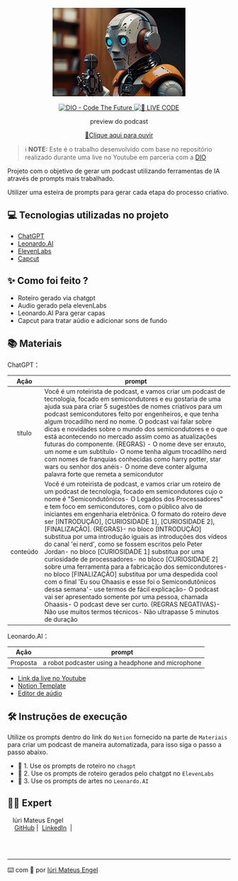 <p align="center">
<img 
    src="./assets/robot-podcast.jpg"
    width="300"
/>
</p>

<p align="center">
<a href="https://dio.me/">
    <img 
        src="https://img.shields.io/badge/DIO-Code_The_Future-28DA77?logo=youtube" 
        alt="DIO - Code The Future">
</a>
<a href="https://dio.me/">
<img 
    src="https://img.shields.io/badge/🔴_LIVE_CODE-FF5E72" 
    alt="🔴 LIVE CODE">
</a>
</p>

<p align="center">
    preview do podcast
</p>

<div align="center">
<a href="https://github.com/Ohaasis/podcast-semicondutores/blob/main/output/Podcast%20AI.mp4" title="View Podcast now"> 📕Clique aqui para ouvir</a>
</div>

 > ℹ️ **NOTE:** Este é o trabalho desenvolvido com base no repositório realizado durante uma live no Youtube em parceria com a [DIO](https://dio.me)

Projeto com o objetivo de gerar um podcast utilizando ferramentas de IA através de prompts mais trabalhado.

Utilizer uma esteira de prompts para gerar cada etapa do processo criativo.

## 💻 Tecnologias utilizadas no projeto

- [ChatGPT](https://chat.openai.com/) 
- [Leonardo.AI](https://app.leonardo.ai)
- [ElevenLabs](https://beta.elevenlabs.io/)
- [Capcut](https://www.capcut.com/pt-br/)

## ✨ Como foi feito ?

- Roteiro gerado via chatgpt
- Audio gerado pela elevenLabs
- Leonardo.AI Para gerar capas
- Capcut para tratar aúdio e adicionar sons de fundo

## 📚 Materiais

ChatGPT：

|   Ação   | prompt                                                                                                                                                                                                                                                                         |
| :------: | ------------------------------------------------------------------------------------------------------------------------------------------------------------------------------------------------------------------------------------------------------------------------------ |
|  título  | Você é um roteirista de podcast, e vamos criar um podcast de tecnologia, focado em semicondutores e eu gostaria de uma ajuda sua para criar 5 sugestões de nomes criativos para um podcast semicondutores feito por engenheiros, e que tenha algum trocadilho nerd no nome. O podcast vai falar sobre dicas e novidades sobre o mundo dos semicondutores e o que está acontecendo no mercado assim como as atualizações futuras do componente. {REGRAS} - O nome deve ser enxuto, um nome e um subtítulo- O nome tenha algum trocadilho nerd com nomes de franquias conhecidas como harry potter, star wars ou senhor dos anéis- O nome deve conter alguma palavra forte que remeta a semicondutor                                                                                                                                                                                                 |
| conteúdo | Você é um roteirista de podcast, e vamos criar um  roteiro de um podcast de tecnologia, focado em semicondutores cujo o nome é "Semicondutônicos- O Legados dos Processadores" e tem foco em semicondutores,  com o público alvo de iniciantes em engenharia eletrônica. O formato do roteiro deve ser [INTRODUÇÃO], [CURIOSIDADE 1], [CURIOSIDADE 2], [FINALIZAÇÃO]. {REGRAS}- no bloco [INTRODUÇÃO] substitua por uma introdução iguais as introduções dos vídeos do canal 'ei nerd', como se fossem escritos pelo Peter Jordan- no bloco [CURIOSIDADE 1] substitua por uma curiosidade de processadores- no bloco [CURIOSIDADE 2] sobre uma ferramenta para a fabricação dos semicondutores- no bloco [FINALIZAÇÃO] substitua por uma despedida cool com o final 'Eu sou Ohaasis e esse foi o Semicondutônicos dessa semana'- use termos de fácil explicação- O podcast vai ser apresentado somente por uma pessoa, chamada Ohaasis- O podcast deve ser curto. {REGRAS NEGATIVAS}- Não use muitos termos técnicos- Não ultrapasse 5 minutos de duração |

Leonardo.AI：

|   Ação   | prompt                                                                                                                                                                                                                                                                         |
| :------: | ------------------------------------------------------------------------------------------------------------------------------------------------------------------------------------------------------------------------------------------------------------------------------ |
|  Proposta  | a robot podcaster using a headphone and microphone                                                                                                                                                                                                    |

- [Link da live no Youtube](https://www.youtube.com)
- [Notion Template](https://helpful-jump-17b.notion.site/PAS-Podcast-AI-Studio-210489e15d7a4a73b743bb159e45d06f?pvs=4)
- [Editor de aúdio](https://www.capcut.com/editor?from_page=landing_page&__action_from=picture_V%C3%ADdeos%20profissionais%20em%20minutos,%20n%C3%A3o%20em%20horas.)


## 🛠️ Instruções de execução

Utilize os prompts dentro do link do `Notion` fornecido na parte de `Materiais` para criar um podcast de maneira automatizada, para isso siga o passo a passo abaixo.

- 🤖 1. Use os prompts de roteiro no `chagpt`
- 🤖 2. Use os prompts de roteiro gerados pelo chatgpt no  `ElevenLabs`
- 🤖 3. Use os prompts de artes no `Leonardo.AI`

## 👨‍💻 Expert

<p>&nbsp&nbsp&nbspIúri Mateus Engel<br>
    &nbsp&nbsp&nbsp
    <a href="https://github.com/Ohaasis">
    GitHub</a>&nbsp;|&nbsp;
    <a href="www.linkedin.com/in/iuri-engel-eng99">LinkedIn</a>
&nbsp;|&nbsp;</p>
</p>
<br/><br/>
<p>

---

⌨️ com 💜 por [Iúri Mateus Engel](https://github.com/Ohaasis)
